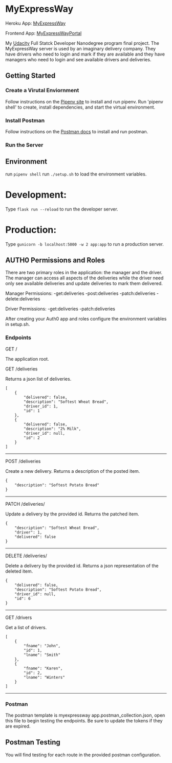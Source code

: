 # MyExpressWay

Heroku App: [MyExpressWay](https://myexpressway.herokuapp.com/)

Frontend App: [MyExpressWayPortal](https://myexpresswayportal.herokuapp.com/)

My [Udacity](https://www.udacity.com/) Full Statck Developer Nanodegree program final project. The MyExpressWay server is used by an imaginary delivery company. They have drivers who need to login and mark if they are available and they have managers who need to login and see available drivers and deliveries. 

## Getting Started

### Create a Virutal Enviornment

Follow instructions on the [Pipenv site](https://pipenv-fork.readthedocs.io/en/latest/) to install and run pipenv.
Run 'pipenv shell' to create, install dependencies, and start the virtual environment.

### Install Postman

Follow instructions on the [Postman docs](https://www.getpostman.com/) to install and run postman.

### Run the Server

## Environment
run `pipenv shell`
run `./setup.sh` to load the environment variables.

# Development:
Type `flask run --reload` to run the developer server.

# Production:
Type `gunicorn -b localhost:5000 -w 2 app:app` to run a production server.

## AUTH0 Permissions and Roles
There are two primary roles in the application: the manager and the driver. The manager can access all aspects of the deliveries while the driver need only see available deliveries and update deliveries to mark them delivered.

Manager Permissions:
-get:deliveries
-post:deliveries
-patch:deliveries
-delete:deliveries

Driver Permissions:
-get:deliveries
-patch:deliveries

After creating your Auth0 app and roles configure the environment variables in setup.sh.

### Endpoints

GET /

The application root.

GET /deliveries

Returns a json list of deliveries.
```
[
    {
        "delivered": false,
        "description": "Softest Wheat Bread",
        "driver_id": 1,
        "id": 1
    },
    {
        "delivered": false,
        "description": "2% Milk",
        "driver_id": null,
        "id": 2
    }
]
```
--------------------------
POST /deliveries

Create a new delivery. Returns a description of the posted item.
```
{
    "description": "Softest Potato Bread"
}
```
--------------------------
PATCH /deliveries/<id>

Update a delivery by the provided id. Returns the patched item.
```
{
    "description": "Softest Wheat Bread",
    "driver": 1,
    "delivered": false
}
```
--------------------------
DELETE /deliveries/<id>

Delete a delivery by the provided id. Returns a json representation of the deleted item.
```
{
    "delivered": false,
    "description": "Softest Potato Bread",
    "driver_id": null,
    "id": 6
}
```
--------------------------
GET /drivers

Get a list of drivers.
```
[
    {
        "fname": "John",
        "id": 1,
        "lname": "Smith"
    },
    {
        "fname": "Karen",
        "id": 2,
        "lname": "Winters"
    }
]
```
--------------------------

### Postman
The postman template is myexpressway app.postman_collection.json, open this file to begin testing the endpoints. Be sure to update the tokens if they are expired.

## Postman Testing
You will find testing for each route in the provided postman configuration.